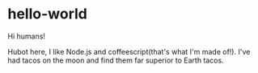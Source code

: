 # hello-world

Hi humans!

Hubot here, I like Node.js and coffeescript(that's what I'm made of!).
I've had tacos on the moon and find them far superior to Earth tacos.
